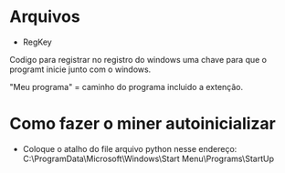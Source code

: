 # Arquivos
* RegKey

Codigo para registrar no registro do windows uma chave para que o programt
inicie junto com o windows.

"Meu programa" = caminho do programa incluido a extenção.



# Como fazer o miner autoinicializar

* Coloque o atalho do file arquivo python nesse endereço: C:\ProgramData\Microsoft\Windows\Start Menu\Programs\StartUp

